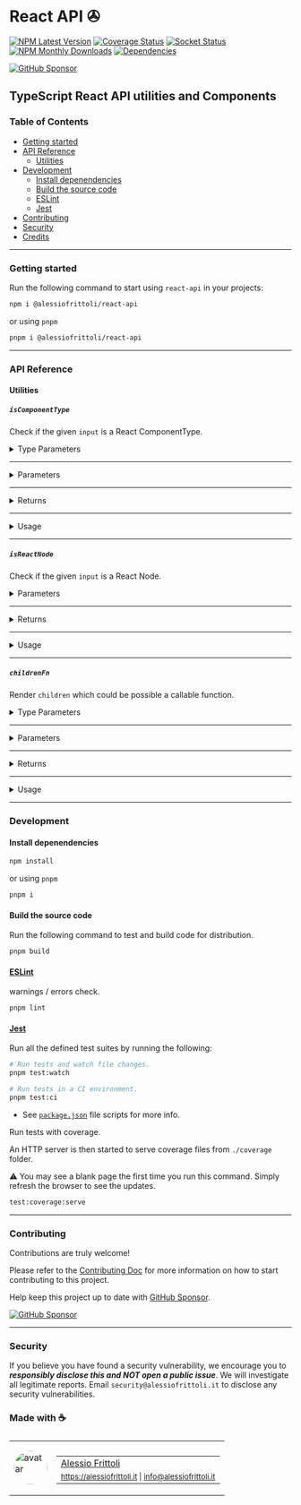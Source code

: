 # React API ✇

[![NPM Latest Version][version-badge]][npm-url] [![Coverage Status][coverage-badge]][coverage-url] [![Socket Status][socket-badge]][socket-url] [![NPM Monthly Downloads][downloads-badge]][npm-url] [![Dependencies][deps-badge]][deps-url]

[![GitHub Sponsor][sponsor-badge]][sponsor-url]

[version-badge]: https://img.shields.io/npm/v/%40alessiofrittoli%2Freact-api
[npm-url]: https://npmjs.org/package/%40alessiofrittoli%2Freact-api
[coverage-badge]: https://coveralls.io/repos/github/alessiofrittoli/react-api/badge.svg
[coverage-url]: https://coveralls.io/github/alessiofrittoli/react-api
[socket-badge]: https://socket.dev/api/badge/npm/package/@alessiofrittoli/react-api
[socket-url]: https://socket.dev/npm/package/@alessiofrittoli/react-api/overview
[downloads-badge]: https://img.shields.io/npm/dm/%40alessiofrittoli%2Freact-api.svg
[deps-badge]: https://img.shields.io/librariesio/release/npm/%40alessiofrittoli%2Freact-api
[deps-url]: https://libraries.io/npm/%40alessiofrittoli%2Freact-api

[sponsor-badge]: https://img.shields.io/static/v1?label=Fund%20this%20package&message=%E2%9D%A4&logo=GitHub&color=%23DB61A2
[sponsor-url]: https://github.com/sponsors/alessiofrittoli

## TypeScript React API utilities and Components

### Table of Contents

- [Getting started](#getting-started)
- [API Reference](#api-reference)
  - [Utilities](#utilities)
- [Development](#development)
  - [Install depenendencies](#install-depenendencies)
  - [Build the source code](#build-the-source-code)
  - [ESLint](#eslint)
  - [Jest](#jest)
- [Contributing](#contributing)
- [Security](#security)
- [Credits](#made-with-)

---

### Getting started

Run the following command to start using `react-api` in your projects:

```bash
npm i @alessiofrittoli/react-api
```

or using `pnpm`

```bash
pnpm i @alessiofrittoli/react-api
```

---

### API Reference

#### Utilities

##### `isComponentType`

Check if the given `input` is a React ComponentType.

<details>

<summary style="cursor:pointer">Type Parameters</summary>

| Parameter | Default   | Description |
|-----------|-----------|-------------|
| `P`       | `unknown` | The props the component accepts. |

</details>

---

<details>

<summary style="cursor:pointer">Parameters</summary>

| Parameter | Type      | Description         |
|-----------|-----------|---------------------|
| `input`   | `unknown` | The input to check. |

</details>

---

<details>

<summary style="cursor:pointer">Returns</summary>

Type: `input is React.ComponentType<P>`

- `true` if the given `input` is a React ComponentType.
- `false` otherwise.

</details>

---

<details>

<summary style="cursor:pointer">Usage</summary>

```tsx
import { isComponentType } from '@alessiofrittoli/react-api'
// or
import { isComponentType } from '@alessiofrittoli/react-api/utils'

const somefunction = ( Component: React.ComponentType | React.ReactNode ) => {

 if ( isComponentType( Component ) ) {
  return <Component />
 }

 return (
  <>{ Component }</>
 )

}
```

</details>

---

##### `isReactNode`

Check if the given `input` is a React Node.

<details>

<summary style="cursor:pointer">Parameters</summary>

| Parameter | Type      | Description         |
|-----------|-----------|---------------------|
| `input`   | `unknown` | The input to check. |

</details>

---

<details>

<summary style="cursor:pointer">Returns</summary>

Type: `input is React.ReactNode`

- `true` if the given `input` is a React Node.
- `false` otherwise.

</details>

---

<details>

<summary style="cursor:pointer">Usage</summary>

```tsx
import { isReactNode } from '@alessiofrittoli/react-api'
// or
import { isReactNode } from '@alessiofrittoli/react-api/utils'

const somefunction = ( Component: React.ComponentType | React.ReactNode ) => {

 if ( isReactNode( Component ) ) {
  return <>{ Component }</>
 }

 return (
  <Component />
 )

}
```

</details>

---

##### `childrenFn`

Render `children` which could be possible a callable function.

<details>

<summary style="cursor:pointer">Type Parameters</summary>

| Parameter | Default   | Description |
|-----------|-----------|-------------|
| `T`       | `FunctionChildren<U>` | The `children` type which extends the `FunctionChildren<U>` interface. |
| `U`       | `unknown[]` | An Array defining optional arguments passed to the `children` function. |

</details>

---

<details>

<summary style="cursor:pointer">Parameters</summary>

| Parameter  | Type | Description |
|------------|------|-------------|
| `children` | `T`  | The `children` to render. |
| `args`     | `U`  | (Optional) Arguments passed to `children` if is a function. |

</details>

---

<details>

<summary style="cursor:pointer">Returns</summary>

Type: `React.ReactNode`

The rendered `children`. If `children` is a function, the result of that function is returned.

</details>

---

<details>

<summary style="cursor:pointer">Usage</summary>

##### Define a Component that render a `FunctionChildren`

```tsx
'use client'

import { useState } from 'react'
import { childrenFn, type FunctionChildren } from '@alessiofrittoli/react-api'
// or
import { childrenFn, type FunctionChildren } from '@alessiofrittoli/react-api/utils'

interface ComponentProps
{
  children?: FunctionChildren<[ state: boolean ]>
}

const Component: React.FC<ComponentProps> = ( { children } ) => {

  const [ state, setState ] = useState( false )

  return (
    <div>
      { childrenFn( children, state ) }
    </dib>
  )
}
```

---

##### Use a Component that accepts a `FunctionChildren`

```tsx
'use client'

const Component2: React.FC<ComponentProps> = () => {

  return (
    <div>
      <Component>
        { ( state ) => {
          return (
            <div>children has access to `state` - { state }</div>
          )
        } }
      </Component>
      {/* multiple children accepted too */}
      <Component>
        { ( state ) => {
          return (
            <div>children has access to `state` - { state }</div>
          )
        } }
        { ( state ) => {
          return (
            <div>multiple children are accepted too</div>
          )
        } }
        <div>Another React.JSX.Element</div>
      </Component>
    </div>
  )
}
```

</details>

---

### Development

#### Install depenendencies

```bash
npm install
```

or using `pnpm`

```bash
pnpm i
```

#### Build the source code

Run the following command to test and build code for distribution.

```bash
pnpm build
```

#### [ESLint](https://www.npmjs.com/package/eslint)

warnings / errors check.

```bash
pnpm lint
```

#### [Jest](https://npmjs.com/package/jest)

Run all the defined test suites by running the following:

```bash
# Run tests and watch file changes.
pnpm test:watch

# Run tests in a CI environment.
pnpm test:ci
```

- See [`package.json`](./package.json) file scripts for more info.

Run tests with coverage.

An HTTP server is then started to serve coverage files from `./coverage` folder.

⚠️ You may see a blank page the first time you run this command. Simply refresh the browser to see the updates.

```bash
test:coverage:serve
```

---

### Contributing

Contributions are truly welcome!

Please refer to the [Contributing Doc](./CONTRIBUTING.md) for more information on how to start contributing to this project.

Help keep this project up to date with [GitHub Sponsor][sponsor-url].

[![GitHub Sponsor][sponsor-badge]][sponsor-url]

---

### Security

If you believe you have found a security vulnerability, we encourage you to **_responsibly disclose this and NOT open a public issue_**. We will investigate all legitimate reports. Email `security@alessiofrittoli.it` to disclose any security vulnerabilities.

### Made with ☕

<table style='display:flex;gap:20px;'>
  <tbody>
    <tr>
      <td>
        <img alt="avatar" src='https://avatars.githubusercontent.com/u/35973186' style='width:60px;border-radius:50%;object-fit:contain;'>
      </td>
      <td>
        <table style='display:flex;gap:2px;flex-direction:column;'>
          <tbody>
              <tr>
                <td>
                  <a href='https://github.com/alessiofrittoli' target='_blank' rel='noopener'>Alessio Frittoli</a>
                </td>
              </tr>
              <tr>
                <td>
                  <small>
                    <a href='https://alessiofrittoli.it' target='_blank' rel='noopener'>https://alessiofrittoli.it</a> |
                    <a href='mailto:info@alessiofrittoli.it' target='_blank' rel='noopener'>info@alessiofrittoli.it</a>
                  </small>
                </td>
              </tr>
          </tbody>
        </table>
      </td>
    </tr>
  </tbody>
</table>
